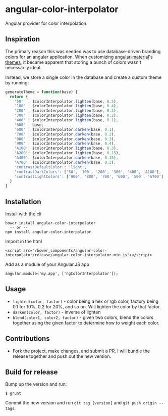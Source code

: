 # angular-color-interpolator
Angular provider for color interpolation.

## Inspiration
The primary reason this was needed was to use database-driven branding colors for an angular application.
When customizing [angular-material](https://material.angularjs.org/)'s [themes](https://material.angularjs.org/latest/#/Theming/01_introduction), it became apparent that storing a bunch of colors wasn't necessarily ideal.

Instead, we store a single color in the database and create a custom theme by running:
```javascript
generateTheme = function(base) {
  return {
    '50'  : $colorInterpolator.lighten(base, 0.5),
    '100' : $colorInterpolator.lighten(base, 0.4),
    '200' : $colorInterpolator.lighten(base, 0.3),
    '300' : $colorInterpolator.lighten(base, 0.2),
    '400' : $colorInterpolator.lighten(base, 0.1),
    '500' : base,
    '600' : $colorInterpolator.darken(base, 0.1),
    '700' : $colorInterpolator.darken(base, 0.2),
    '800' : $colorInterpolator.darken(base, 0.3),
    '900' : $colorInterpolator.darken(base, 0.4),
    'A100': $colorInterpolator.lighten(base, 0.3),
    'A200': $colorInterpolator.lighten(base, 0.15),
    'A400': $colorInterpolator.darken(base, 0.15),
    'A700': $colorInterpolator.darken(base, 0.3),
    'contrastDefaultColor': 'light',
    'contrastDarkColors': ['50', '100', '200', '300', '400', 'A100'],
    'contrastLightColors': ['900', '800', '700', '600', '500', 'A700']
  }
}
```

## Installation

Install with the cli

    bower install angular-color-interpolator
      -- or --
    npm install angular-color-interpolator

Import in the html
    
    <script src="/bower_components/angular-color-interpolator/release/angular-color-interpolator.min.js"></script>

Add as a module of your Angular.JS app

    angular.module('my.app', ['ngColorInterpolator']);

## Usage
* `lighten(color, factor)` - color being a hex or rgb color, factory being 0.1 for 10%, 0.2 for 20%, and so on. Will lighten the color by that factor.
* `darken(color, factor)` - inverse of lighten
* `blend(color1, color2, factor)` - given two colors, blend the colors together using the given factor to determine how to weight each color.

## Contributions
* Fork the project, make changes, and submit a PR. I will bundle the release together and push out the new version.

## Build for release
Bump up the version and run:
```
$ grunt
```
Commit the new version and run `git tag [version]` and `git push origin --tags`.
